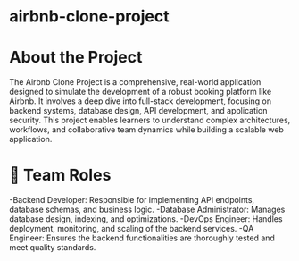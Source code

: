 # airbnb-clone-project

# About the Project
The Airbnb Clone Project is a comprehensive, real-world application designed to simulate the development of a robust booking platform like Airbnb. It involves a deep dive into full-stack development, focusing on backend systems, database design, API development, and application security. This project enables learners to understand complex architectures, workflows, and collaborative team dynamics while building a scalable web application.

# 👥 Team Roles
-Backend Developer: Responsible for implementing API endpoints, database schemas, and business logic.
-Database Administrator: Manages database design, indexing, and optimizations.
-DevOps Engineer: Handles deployment, monitoring, and scaling of the backend services.
-QA Engineer: Ensures the backend functionalities are thoroughly tested and meet quality standards.

